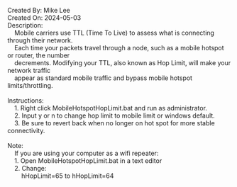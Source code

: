 Created By: Mike Lee<br />
Created On: 2024-05-03<br />
Description:<br />
&nbsp;&nbsp;&nbsp;&nbsp;Mobile carriers use TTL (Time To Live) to assess what is connecting through their network.<br />
&nbsp;&nbsp;&nbsp;&nbsp;Each time your packets travel through a node, such as a mobile hotspot or router, the number<br />
&nbsp;&nbsp;&nbsp;&nbsp;decrements. Modifying your TTL, also known as Hop Limit, will make your network traffic<br />
&nbsp;&nbsp;&nbsp;&nbsp;appear as standard mobile traffic and bypass mobile hotspot limits/throttling.
<br /><br />
Instructions:<br />
&nbsp;&nbsp;&nbsp;&nbsp;1. Right click MobileHotspotHopLimit.bat and run as administrator.<br />
&nbsp;&nbsp;&nbsp;&nbsp;2. Input y or n to change hop limit to mobile limit or windows default.<br />
&nbsp;&nbsp;&nbsp;&nbsp;3. Be sure to revert back when no longer on hot spot for more stable connectivity.
<br /><br />
Note:<br />
&nbsp;&nbsp;&nbsp;&nbsp;If you are using your computer as a wifi repeater:<br />
&nbsp;&nbsp;&nbsp;&nbsp;1. Open MobileHotspotHopLimit.bat in a text editor<br />
&nbsp;&nbsp;&nbsp;&nbsp;2. Change:<br />
&nbsp;&nbsp;&nbsp;&nbsp;&nbsp;&nbsp;&nbsp;&nbsp;hHopLimit=65 to hHopLimit=64